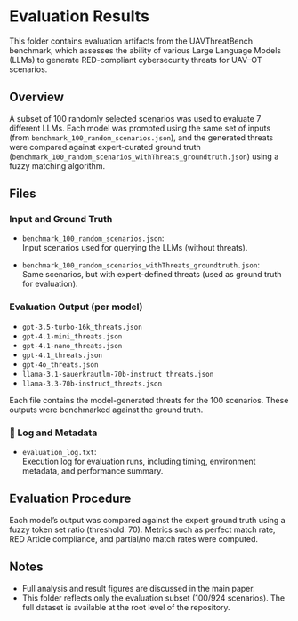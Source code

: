 # Evaluation Results

This folder contains evaluation artifacts from the UAVThreatBench benchmark, which assesses the ability of various Large Language Models (LLMs) to generate RED-compliant cybersecurity threats for UAV–OT scenarios.

## Overview

A subset of 100 randomly selected scenarios was used to evaluate 7 different LLMs. Each model was prompted using the same set of inputs (from `benchmark_100_random_scenarios.json`), and the generated threats were compared against expert-curated ground truth (`benchmark_100_random_scenarios_withThreats_groundtruth.json`) using a fuzzy matching algorithm.

## Files

###  Input and Ground Truth

- `benchmark_100_random_scenarios.json`:  
  Input scenarios used for querying the LLMs (without threats).

- `benchmark_100_random_scenarios_withThreats_groundtruth.json`:  
  Same scenarios, but with expert-defined threats (used as ground truth for evaluation).

###  Evaluation Output (per model)

- `gpt-3.5-turbo-16k_threats.json`
- `gpt-4.1-mini_threats.json`
- `gpt-4.1-nano_threats.json`
- `gpt-4.1_threats.json`
- `gpt-4o_threats.json`
- `llama-3.1-sauerkrautlm-70b-instruct_threats.json`
- `llama-3.3-70b-instruct_threats.json`

Each file contains the model-generated threats for the 100 scenarios. These outputs were benchmarked against the ground truth.

### 📝 Log and Metadata

- `evaluation_log.txt`:  
  Execution log for evaluation runs, including timing, environment metadata, and performance summary.

## Evaluation Procedure

Each model’s output was compared against the expert ground truth using a fuzzy token set ratio (threshold: 70). Metrics such as perfect match rate, RED Article compliance, and partial/no match rates were computed.

## Notes

- Full analysis and result figures are discussed in the main paper.
- This folder reflects only the evaluation subset (100/924 scenarios). The full dataset is available at the root level of the repository.


